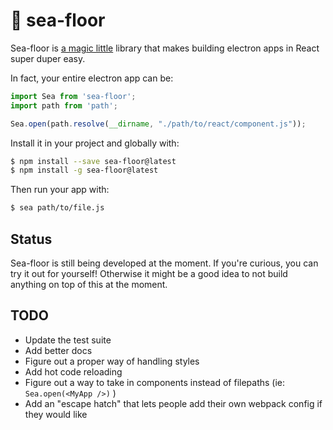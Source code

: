 # 🌊 sea-floor

Sea-floor is [a magic little](https://www.youtube.com/watch?v=GC_mV1IpjWA) library that makes building electron apps in React super duper easy. 

In fact, your entire electron app can be:

``` js 
import Sea from 'sea-floor';
import path from 'path';

Sea.open(path.resolve(__dirname, "./path/to/react/component.js"));
```

Install it in your project and globally with:
``` sh
$ npm install --save sea-floor@latest
$ npm install -g sea-floor@latest
```

Then run your app with:

``` sh
$ sea path/to/file.js
```

## Status
Sea-floor is still being developed at the moment. If you're curious, you can try it out for yourself! Otherwise it might be a good idea to not build anything on top of this at the moment.  

## TODO 
- Update the test suite
- Add better docs
- Figure out a proper way of handling styles
- Add hot code reloading
- Figure out a way to take in components instead of filepaths (ie: `Sea.open(<MyApp />)` )
- Add an "escape hatch" that lets people add their own webpack config if they would like
